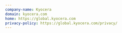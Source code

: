 ```yaml
---
company-name: Kyocera
domain: kyocera.com
home: https://global.kyocera.com
privacy-policy: https://global.kyocera.com/privacy/
---
```





